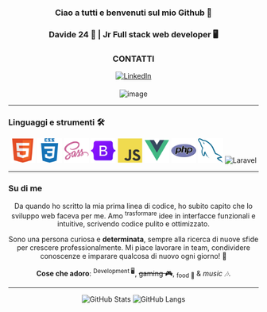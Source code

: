 <div align="center">

   <h3>Ciao a tutti e benvenuti sul mio Github 🚀</h3>

   <h3> Davide 24 🧓 | Jr Full stack web developer 🖥️</h3>
   
   ### <div align="center">CONTATTI</div>
   <div align="center">
      <a href="https://www.linkedin.com/in/davide-di-giacomo2001/" target="_blank">
      <img src="https://img.shields.io/badge/LinkedIn-0077B5?style=for-the-badge&logo=linkedin&logoColor=white" alt="LinkedIn" style="margin-bottom: 5px;" />
      </a>  
   </div>
      
</div>

<div align="center">

![image](https://github.com/user-attachments/assets/7d619b59-3818-4177-8e18-ae237d13d2ce)

</div>

---

   <h3> Linguaggi e strumenti 🛠 </h3>
   
<div align="center">
  <img src="https://github.com/devicons/devicon/blob/master/icons/html5/html5-original.svg" title="HTML5" alt="HTML" width="50" height="50"/>
  <img src="https://github.com/devicons/devicon/blob/master/icons/css3/css3-plain-wordmark.svg" title="CSS3" alt="CSS" width="50" height="50"/>
  <img src="https://github.com/devicons/devicon/blob/master/icons/sass/sass-original.svg" title="SASS" alt="SASS" width="50" height="50"/>
  <img src="https://github.com/devicons/devicon/blob/master/icons/bootstrap/bootstrap-original.svg" title="Bootstrap" alt="Bootstrap" width="50" height="50"/>
  <img src="https://github.com/devicons/devicon/blob/master/icons/javascript/javascript-original.svg" title="JavaScript" alt="JavaScript" width="50" height="50"/>
  <img src="https://github.com/devicons/devicon/blob/master/icons/vuejs/vuejs-original.svg" title="VueJS" alt="VueJS" width="50" height="50"/>
  <img src="https://github.com/devicons/devicon/blob/master/icons/php/php-original.svg" title="PHP" alt="PHP" width="50" height="50"/>
  <img src="https://github.com/devicons/devicon/blob/master/icons/mysql/mysql-original.svg" title="MySQL" alt="MySQL" width="50" height="50"/>
  <img src="https://github.com/user-attachments/assets/30164eb3-d760-4161-a357-fe9e670f8e3b" title="Laravel" alt="Laravel" height="50"/>
</div>

---

<h3 >Su di me</h3>

<div align="center">
   
   Da quando ho scritto la mia prima linea di codice, ho subito capito che lo sviluppo web faceva per me. Amo <sup>trasformare</sup> idee in interfacce funzionali e intuitive, scrivendo codice pulito e ottimizzato.
      
   Sono una persona curiosa e **determinata**, sempre alla ricerca di nuove sfide per crescere professionalmente. Mi piace lavorare in team, condividere conoscenze e imparare qualcosa di nuovo ogni giorno! 🚀

   **Cose che adoro**: <sup>Development 🖥️</sup>, ~~gaming 🎮~~, <sub>food 🍕</sub>  & *music 🎶*.  
   
</div>

---

<div align="center">
  <img src="https://github-readme-stats.vercel.app/api?username=davidegiak&show_icons=true&theme=radical" alt="GitHub Stats" height="170"/>
  <img src="https://github-readme-stats.vercel.app/api/top-langs/?username=davidegiak&layout=compact&size_weight=0.5&count_weight=0.5&&hide=html,css&hide_progress=true&theme=radical" alt="GitHub Langs" height="170">

</div>
